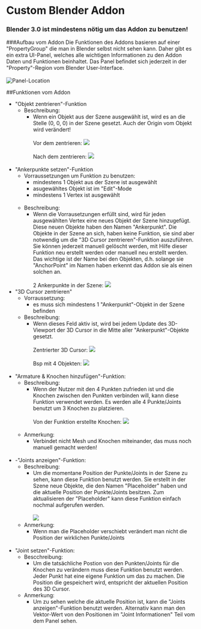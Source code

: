 # Custom Blender Addon
### Blender 3.0 ist mindestens nötig um das Addon zu benutzen!

###Aufbau vom Addon
Die Funktionen des Addons basieren auf einer "PropertyGroup" die man in Blender selbst nicht sehen kann.
Daher gibt es ein extra UI-Panel, welches alle wichtigen Informationen zu den Addon Daten und Funktionen beinhaltet.
Das Panel befindet sich jederzeit in der "Property"-Region vom Blender User-Interface.
<br><br>
![Panel-Location](assets/panel_loc.png)

##Funktionen vom Addon
- "Objekt zentrieren"-Funktion
  - Beschreibung:
    - Wenn ein Objekt aus der Szene ausgewählt ist, wird es an die Stelle (0, 0, 0) in der Szene gesetzt. Auch der Origin vom Objekt wird verändert!
      <br><br>
      Vor dem zentrieren:
      ![](assets/center_obj_1.png)
      <br><br>
      Nach dem zentrieren:
      ![](assets/center_obj_2.png)
  <br><br>
- "Ankerpunkte setzen"-Funktion
  - Vorraussetzungen um Funktion zu benutzen:
    - mindestens 1 Objekt aus der Szene ist ausgewählt
    - asugewähltes Objekt ist im "Edit"-Mode
    - mindestens 1 Vertex ist ausgewählt
  <br><br>
  - Beschreibung:
    - Wenn die Vorrausetzungen erfüllt sind, wird für jeden ausgewählten Vertex eine neues Objekt der Szene hinzugefügt.
      Diese neuen Objekte haben den Namen "Ankerpunkt". Die Objekte in der Szene an sich, haben keine Funktion,
      sie sind aber notwendig um die "3D Cursor zentrieren"-Funktion auszuführen.
      Sie können jederzeit manuell gelöscht werden, mit Hilfe dieser Funktion neu erstellt werden oder manuell neu erstellt werden.
      Das wichtige ist der Name bei den Objekten, d.h. solange sie "AnchorPoint" im Namen haben erkennt das Addon sie als einen solchen an.
    <br><br>
    2 Ankerpunkte in der Szene:
    ![](assets/ankerpunkte.png)
- "3D Cursor zentrieren"
  - Vorraussetzung:
    - es muss sich mindestens 1 "Ankerpunkt"-Objekt in der Szene befinden
  - Beschreibung:
    - Wenn dieses Feld aktiv ist, wird bei jedem Update des 3D-Viewport der 3D Cursor in die Mitte aller "Ankerpunkt"-Objekte gesetzt.
    <br><br>
    Zentrierter 3D Cursor:
    ![](assets/3d_center.png)
    <br><br>
    Bsp mit 4 Objekten:
    ![](assets/4objs_center.png)
<br><br>
- "Armature & Knochen hinzufügen"-Funktion:
  - Beschreibung:
    - Wenn der Nutzer mit den 4 Punkten zufrieden ist und die Knochen zwischen den Punkten verbinden will, kann diese Funktion verwendet werden.
      Es werden alle 4 Punkte/Joints benutzt um 3 Knochen zu platzieren.
    <br><br>
    Von der Funktion erstellte Knochen:
    ![](assets/joints.png)
    <br><br>
  - Anmerkung:
    - Verbindet nicht Mesh und Knochen miteinander, das muss noch manuell gemacht werden!
<br><br>
- -"Joints anzeigen"-Funktion:
    - Beschreibung:
       - Um die momentane Position der Punkte/Joints in der Szene zu sehen, kann diese Funktion benutzt werden.
       Sie erstellt in der Szene neue Objekte, die den Namen "Placeholder" haben und die aktuelle Position der Punkte/Joints besitzen.
       Zum aktualisieren der "Placeholder" kann diese Funktion einfach nochmal aufgerufen werden.
    <br><br>
    ![](assets/gizmos.png)
    - Anmerkung:
      - Wenn man die Placeholder verschiebt verändert man nicht die Position der wirklichen Punkte/Joints
<br><br>
- "Joint setzen"-Funktion:
  - Bescchreibung:
    - Um die tatsächliche Postion von den Punkten/Joints für die Knochen zu verändern muss diese Funktion benutzt werden.
      Jeder Punkt hat eine eigene Funktion um das zu machen. Die Position die gespeichert wird, entspricht der aktuellen Position des 3D Cursor.
  - Anmerkung:
    - Um zu sehen welche die aktuelle Position ist, kann die "Joints anzeigen"-Funktion benutzt werden.
    Alternativ kann man den Vektor-Wert von den Positionen im "Joint Informationen" Teil vom dem Panel sehen. 